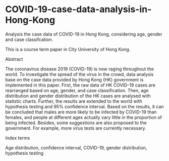 # COVID-19-case-data-analysis-in-Hong-Kong

Analysis the case data of COVID-19 in Hong Kong, considering age, gender and case classifcation.

This is a course term paper in City University of Hong Kong. 


Abstract

The coronavirus disease 2019 (COVID-19) is now raging throughout the world. To investigate the spread of the virus in the crowd, data analysis base on the case data provided by Hong Kong (HK) government is implemented in this paper. First, the raw data of HK COVID-19 cases are rearranged based on age, gender, and case classification. Then, age distribution and gender distribution of the HK cases are analysed with statistic charts. Further, the results are extended to the world with hypothesis testing and 95% confidence interval. Based on the results, it can be concluded that males are more likely to be infected by COVID-19 than females, and people at different ages actually vary little in the proportion of being infected. Besides, some suggestions are also proposed to the government. For example, more virus tests are currently necessary.


Index terms

Age distribution, confidence interval, COVID-19, gender distribution, hypothesis testing
